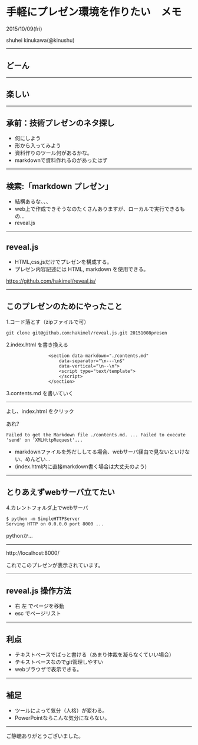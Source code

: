 # 手軽にプレゼン環境を作りたい　メモ

2015/10/09(fri)

shuhei kinukawa(@kinushu)


---

## どーん

---

## 楽しい

---

## 承前：技術プレゼンのネタ探し

+ 何にしよう
+ 形から入ってみよう
+ 資料作りのツール何があるかな。
+ markdownで資料作れるのがあったはず

---

## 検索:「markdown プレゼン」

+ 結構あるな、、、
+ web上で作成できそうなのたくさんありますが、ローカルで実行できるもの…
+ reveal.js

---

## reveal.js

+ HTML,css,jsだけでプレゼンを構成する。
+ プレゼン内容記述には HTML, markdown を使用できる。

https://github.com/hakimel/reveal.js/

---

## このプレゼンのためにやったこと

1.コード落とす（zipファイルで可）

```
git clone git@github.com:hakimel/reveal.js.git 20151008presen

```

2.index.html を書き換える

```
				<section data-markdown="./contents.md"
				    data-separator="\n---\n$"
				    data-vertical="\n--\n">
				    <script type="text/template">
				    </script>
				</section>
```

3.contents.md を書いていく

---

よし、index.html をクリック

あれ?
```
Failed to get the Markdown file ./contents.md. ... Failed to execute 'send' on 'XMLHttpRequest'...

```

+ markdownファイルを外だししてる場合、webサーバ経由で見ないといけない、めんどい…
+ (index.html内に直接markdown書く場合は大丈夫のよう)


---

## とりあえずwebサーバ立てたい

4.カレントフォルダ上でwebサーバ

```
$ python -m SimpleHTTPServer
Serving HTTP on 0.0.0.0 port 8000 ...
```

pythonか…


---

http://localhost:8000/

これでこのプレゼンが表示されています。

---

## reveal.js 操作方法

+ 右 左 でページを移動
+ esc でページリスト

---

## 利点

+ テキストベースでばっと書ける（あまり体裁を凝らなくていい場合）
+ テキストベースなのでgit管理しやすい
+ webブラウザで表示できる。


---

## 補足

+ ツールによって気分（人格）が変わる。
+ PowerPointならこんな気分にならない。

---

ご静聴ありがとうございました。
